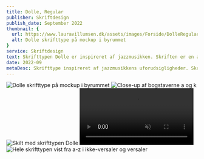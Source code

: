 ```yaml
---
title: Dolle, Regular
publisher: Skriftdesign
publish_date: September 2022
thumbnail: {
  url: https://www.lauravillumsen.dk/assets/images/Forside/DolleRegular_Forside.jpg,
  alt: Dolle skrifttype på mockup i byrummet
}
service: Skriftdesign
text: Skrifttypen Dolle er inspireret af jazzmusikken. Skriften er en atypisk skrift og inspireret af klassiske groteske skrifttyper med et anderledes og skævt tvist, som er inspireret af jazz-musikkens skæve uforudsigeligeheder. Skriften er en sans serif-skrift, og er perfekt til overskrifter og display brug. Hvis du ønsker at få licens til skriften, så kontakt mig på laura@lauravillumsen.com.
date: 2022-09
metaDesc: Skrifttype inspireret af jazzmusikkens uforudsigligheder. Skriften er atypisk og inspireret af klassiske groteske skrifter.
---
```


<img src="https://www.lauravillumsen.dk/assets/images/DolleRegular_underside/1_DolleRegular_underside.jpg" alt="Dolle skrifttype på mockup i byrummet">
<img src="https://www.lauravillumsen.dk/assets/images/DolleRegular_underside/2_DolleRegular_underside.jpg" alt="Close-up af bogstaverne a og k">
<img src="https://www.lauravillumsen.dk/assets/images/DolleRegular_underside/3_DolleRegular_underside.jpg" alt="Skilt med skrifttypen Dolle">
<video controls muted autoplay loop>
  <source src="https://www.lauravillumsen.dk/assets/images/DolleRegular_underside/4_DolleRegular_underside_video.mp4" type="video/mp4">
</video>
<img src="https://www.lauravillumsen.dk/assets/images/DolleRegular_underside/5_DolleRegular_underside.jpg" alt="Hele skrifttypen vist fra a-z i ikke-versaler og versaler">
